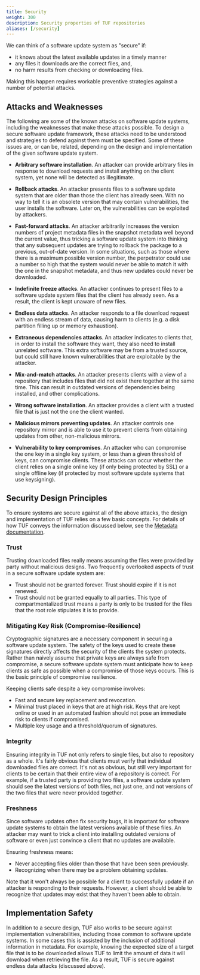 ```yaml
---
title: Security
weight: 300
description: Security properties of TUF repositories
aliases: [/security]
---
```


We can think of a software update system as "secure" if:

- it knows about the latest available updates in a timely manner
- any files it downloads are the correct files, and,
- no harm results from checking or downloading files.

Making this happen requires workable preventive strategies against a number of
potential attacks.

## Attacks and Weaknesses

The following are some of the known attacks on software update systems,
including the weaknesses that make these attacks possible. To design a secure
software update framework, these attacks need to be understood and strategies to
defend against them must be specified. Some of these issues are, or can be,
related, depending on the design and implementation of the given software update
system.

- **Arbitrary software installation**. An attacker can provide arbitrary files
  in response to download requests and install anything on the client system,
  yet none will be detected as illegitimate.

- **Rollback attacks**. An attacker presents files to a software update system
  that are older than those the client has already seen. With no way to tell it
  is an obsolete version that may contain vulnerabilities, the user installs the
  software. Later on, the vulnerabilities can be exploited by attackers.

- **Fast-forward attacks**. An attacker arbitrarily increases the version
  numbers of project metadata files in the snapshot metadata well beyond the
  current value, thus tricking a software update system into thinking that any
  subsequent updates are trying to rollback the package to a previous,
  out-of-date version. In some situations, such as those where there is a
  maximum possible version number, the perpetrator could use a number so high
  that the system would never be able to match it with the one in the snapshot
  metadata, and thus new updates could never be downloaded.

- **Indefinite freeze attacks**. An attacker continues to present files to a
  software update system files that the client has already seen. As a result,
  the client is kept unaware of new files.

- **Endless data attacks**. An attacker responds to a file download request with
  an endless stream of data, causing harm to clients (e.g. a disk partition
  filling up or memory exhaustion).

- **Extraneous dependencies attacks**. An attacker indicates to clients that, in
  order to install the software they want, they also need to install unrelated
  software. This extra software may be from a trusted source, but could still
  have known vulnerabilities that are exploitable by the attacker.

- **Mix-and-match attacks**. An attacker presents clients with a view of a
  repository that includes files that did not exist there together at the same
  time. This can result in outdated versions of dependencies being installed,
  and other complications.

- **Wrong software installation**. An attacker provides a client with a trusted
  file that is just not the one the client wanted.

- **Malicious mirrors preventing updates**. An attacker controls one repository
  mirror and is able to use it to prevent clients from obtaining updates from
  other, non-malicious mirrors.

- **Vulnerability to key compromises**. An attacker who can compromise the one
  key in a single key system, or less than a given threshold of keys, can
  compromise clients. These attacks can occur whether the client relies on a
  single online key (if only being protected by SSL) or a single offline key (if
  protected by most software update systems that use keysigning).

## Security Design Principles

To ensure systems are secure against all of the above attacks, the design and
implementation of TUF relies on a few basic concepts. For details of how TUF
conveys the information discussed below, see the
[Metadata documentation](docs/overview/metadata).

### Trust

Trusting downloaded files really means assuming the files were provided by party
without malicious designs. Two frequently overlooked aspects of trust in a
secure software update system are:

- Trust should not be granted forever. Trust should expire if it is not renewed.
- Trust should not be granted equally to all parties. This type of
  compartmentalized trust means a party is only to be trusted for the files that
  the root role stipulates it is to provide.

### Mitigating Key Risk (Compromise-Resilience)

Cryptographic signatures are a necessary component in securing a software update
system. The safety of the keys used to create these signatures directly affects
the security of the clients the system protects. Rather than naively assume that
private keys are always safe from compromise, a secure software update system
must anticipate how to keep clients as safe as possible when a compromise of
those keys occurs. This is the basic principle of compromise resilience.

Keeping clients safe despite a key compromise involves:

- Fast and secure key replacement and revocation.
- Minimal trust placed in keys that are at high risk. Keys that are kept online
  or used in an automated fashion should not pose an immediate risk to clients
  if compromised.
- Multiple key usage and a threshold/quorum of signatures.

### Integrity

Ensuring integrity in TUF not only refers to single files, but also to
repository as a whole. It's fairly obvious that clients must verify that
individual downloaded files are correct. It's not as obvious, but still very
important for clients to be certain that their entire view of a repository is
correct. For example, if a trusted party is providing two files, a software
update system should see the latest versions of both files, not just one, and
not versions of the two files that were never provided together.

### Freshness

Since software updates often fix security bugs, it is important for software
update systems to obtain the latest versions available of these files. An
attacker may want to trick a client into installing outdated versions of
software or even just convince a client that no updates are available.

Ensuring freshness means:

- Never accepting files older than those that have been seen previously.
- Recognizing when there may be a problem obtaining updates.

Note that it won't always be possible for a client to successfully update if an
attacker is responding to their requests. However, a client should be able to
recognize that updates may exist that they haven't been able to obtain.

## Implementation Safety

In addition to a secure design, TUF also works to be secure against
implementation vulnerabilities, including those common to software update
systems. In some cases this is assisted by the inclusion of additional
information in metadata. For example, knowing the expected size of a target file
that is to be downloaded allows TUF to limit the amount of data it will download
when retrieving the file. As a result, TUF is secure against endless data
attacks (discussed above).
